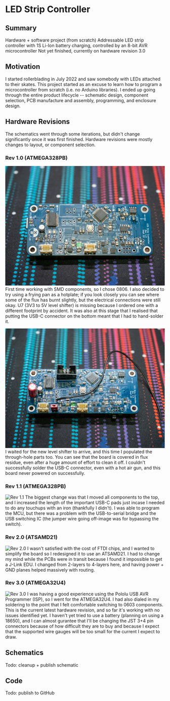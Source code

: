 # LED Strip Controller
## Summary
Hardware + software project (from scratch)
Addressable LED strip controller with 1S Li-Ion battery charging, controlled by an 8-bit AVR microcontroller
Not yet finished, currently on hardware revision 3.0

## Motivation
I started rollerblading in July 2022 and saw somebody with LEDs attached to their skates. This project started as an excuse to learn how to program a microcontroller from scratch (i.e. no Arduino libraries). I ended up going through the entire product lifecycle -- schematic design, component selection, PCB manufacture and assembly, programming, and enclosure design.

## Hardware Revisions
The schematics went through some iterations, but didn't change significantly once it was first finished. Hardware revisions were mostly changes to layout, or component selection.

### Rev 1.0 (ATMEGA328PB)
![Rev 1.0 (first attempt)](./images/rev10.jpg)
First time working with SMD components, so I chose 0806. I also decided to try using a frying pan as a hotplate; if you look closely you can see where some of the flux has burnt slightly, but the electrical connections were still okay. U7 (3V3 to 5V level shifter) is missing because I ordered one with a different footprint by accident. It was also at this stage that I realised that putting the USB-C connector on the bottom meant that I had to hand-solder it.

![Rev 1.0 (second attempt)](./images/rev10_1.jpg)
I waited for the new level shifter to arrive, and this time I populated the through-hole parts too. You can see that the board is covered in flux residue, even after a huge amount of effort to clean it off. I couldn't successfully solder the USB-C connector, even with a hot air gun, and this board never powered on successfully.

### Rev 1.1 (ATMEGA328PB)
![Rev 1.1](./images/rev11.jpg)
The biggest change was that I moved all components to the top, and I increased the length of the important USB-C pads just incase I needed to do any touchups with an iron (thankfully I didn't). I was able to program the MCU, but there was a problem with the USB-to-serial bridge and the USB switching IC (the jumper wire going off-image was for bypassing the switch).

### Rev 2.0 (ATSAMD21)
![Rev 2.0](./images/rev20.jpg)
I wasn't satisfied with the cost of FTDI chips, and I wanted to simplify the board so I redesigned it to use an ATSAMD21. I had to change my mind while the PCBs were in transit because I found it impossible to get a J-Link EDU. I changed from 2-layers to 4-layers here, and having power + GND planes helped massively with routing.

### Rev 3.0 (ATMEGA32U4)
![Rev 3.0](./images/rev30.jpg)
I was having a good experience using the Pololu USB AVR Programmer (ISP), so I went for the ATMEGA32U4. I had also dialed in my soldering to the point that I felt comfortable switching to 0603 components. This is the current latest hardware revision, and so far it's working with no issues identified yet.
I haven't yet tried to use a battery (planning on using a 18650), and I can almost gurantee that I'll be changing the JST 3+4 pin connectors because of how difficult they are to buy and because I expect that the supported wire gauges will be too small for the current I expect to draw.

## Schematics
Todo: cleanup + publish schematic

## Code
Todo: publish to GitHub

